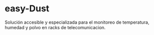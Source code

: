 # easy-Dust
Solución accesible y especializada para el monitoreo de temperatura, humedad y polvo en racks de telecomunicacion.
